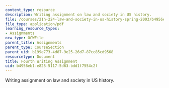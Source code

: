 ```yaml
---
content_type: resource
description: Writing assignment on law and society in US history.
file: /courses/21h-224-law-and-society-in-us-history-spring-2003/b4956eb1e82551175d63bdd1f7554c2f_lawandsocfouagnment503.pdf
file_type: application/pdf
learning_resource_types:
- Assignments
ocw_type: OCWFile
parent_title: Assignments
parent_type: CourseSection
parent_uid: b199e773-4d87-9e25-26d7-87cc85cd9568
resourcetype: Document
title: Fourth Writing Assignment
uid: b4956eb1-e825-5117-5d63-bdd1f7554c2f
---
```

Writing assignment on law and society in US history.

